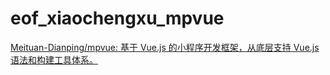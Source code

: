 # eof_xiaochengxu_mpvue

[Meituan-Dianping/mpvue: 基于 Vue.js 的小程序开发框架，从底层支持 Vue.js 语法和构建工具体系。](https://github.com/Meituan-Dianping/mpvue)

